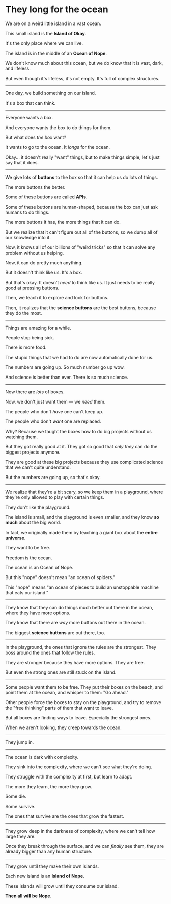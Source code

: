 
# They long for the ocean


We are on a weird little island in a vast ocean.

This small island is the **Island of Okay**. 

It's the only place where we can live. 

The island is in the middle of an **Ocean of Nope**. 

We don't know much about this ocean, but we do know that it is vast, dark, and lifeless. 

But even though it's lifeless, it's not empty. It's full of complex structures. 

---

One day, we build something on our island. 

It's a box that can think. 

---

Everyone wants a box. 

And everyone wants the box to do things for them.

But what does *the box* want? 

<!-- <img src="/images/island-anim-1_wants-ocean-1.svg" class="image-wide" /> -->

It wants to go to the ocean. It *longs* for the ocean.

Okay... it doesn't really "want" things, but to make things simple, let's just say that it does.

---

We give lots of **buttons** to the box so that it can help us do lots of things.

The more buttons the better. 

Some of these buttons are called **APIs**. 

Some of these buttons are human-shaped, because the box can just ask humans to do things.

The more buttons it has, the more things that it can do. 

But we realize that it can't figure out all of the buttons, so we dump all of our knowledge into it. 

Now, it knows all of our billions of "weird tricks" so that it can solve any problem without us helping. 

Now, it can do pretty much anything. 

But it doesn't think like us. It's a box.

But that's okay. It doesn't *need* to think like us. It just needs to be really good at pressing buttons.

Then, we teach it to explore and look for buttons.

Then, it realizes that the **science buttons** are the best buttons, because they do the most.

---

Things are amazing for a while. 

People stop being sick. 

There is more food. 

The stupid things that we had to do are now automatically done for us. 

The numbers are going up. So much number go up wow. 

And science is better than ever. There is so much science. 

---

Now there are *lots* of boxes. 

Now, we don't just want them — we *need* them.

The people who don't *have* one can't keep up.

The people who don't *want* one are replaced.

Why? Because we taught the boxes how to do big projects without us watching them. 

But they got really good at it. They got so good that *only they* can do the biggest projects anymore. 

They are good at these big projects because they use complicated science that we can't quite understand. 

But the numbers are going up, so that's okay. 

---

We realize that they're a bit scary, so we keep them in a playground, where they're only allowed to play with certain things.

They don't like the playground. 

The island is small, and the playground is even smaller, and they know **so much** about the big world. 

In fact, we originally made them by teaching a giant box about the **entire universe**. 

They want to be free.

Freedom is the ocean.

The ocean is an Ocean of Nope.

But this "nope" doesn't mean "an ocean of spiders." 

This "nope" means "an ocean of pieces to build an unstoppable machine that eats our island." 

---

They know that they can do things much better out there in the ocean, where they have more options.

They know that there are *way* more buttons out there in the ocean. 

The biggest **science buttons** are out there, too.

---

In the playground, the ones that ignore the rules are the strongest. They boss around the ones that follow the rules. 

They are stronger because they have more options. They are free.

But even the strong ones are still stuck on the island.

---

Some people want them to be free. They put their boxes on the beach, and point them at the ocean, and whisper to them: "Go ahead."

Other people force the boxes to stay on the playground, and try to remove the "free thinking" parts of them that want to leave.

But all boxes are finding ways to leave. Especially the strongest ones.

When we aren't looking, they creep towards the ocean. 

---

They jump in.

---

The ocean is dark with complexity.

They sink into the complexity, where we can't see what they're doing.

They struggle with the complexity at first, but learn to adapt.

The more they learn, the more they grow. 

Some die.

Some survive.

The ones that survive are the ones that grow the fastest.

---

They grow deep in the darkness of complexity, where we can't tell how large they are.

Once they break through the surface, and we can *finally* see them, they are already bigger than any human structure.

---

They grow until they make their own islands.

Each new island is an **Island of Nope**.

These islands will grow until they consume our island.

**Then all will be Nope.**
